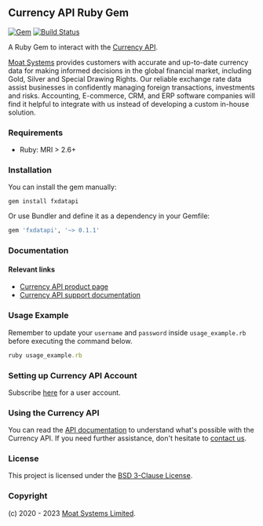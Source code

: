 ## Currency API Ruby Gem

[![Gem](https://img.shields.io/gem/v/fxdatapi)](https://rubygems.org/gems/fxdatapi)
[![Build Status](https://github.com/moatsystems/fxdatapi-rb/actions/workflows/ci.yml/badge.svg)](https://github.com/moatsystems/fxdatapi-rb/actions/workflows/ci.yml)

A Ruby Gem to interact with the [Currency API](https://moatsystems.com/currency-api/).

[Moat Systems](https://moatsystems.com) provides customers with accurate and up-to-date currency data for making informed decisions in the global financial market, including Gold, Silver and Special Drawing Rights. Our reliable exchange rate data assist businesses in confidently managing foreign transactions, investments and risks. Accounting, E-commerce, CRM, and ERP software companies will find it helpful to integrate with us instead of developing a custom in-house solution.

### Requirements

- Ruby: MRI > 2.6+

### Installation

You can install the gem manually:

```shell
gem install fxdatapi
```

Or use Bundler and define it as a dependency in your Gemfile:

```ruby
gem 'fxdatapi', '~> 0.1.1'
```

### Documentation

#### Relevant links

- [Currency API product page](https://moatsystems.com/currency-api/)
- [Currency API support documentation](https://docs.fxdatapi.com/)

### Usage Example

Remember to update your `username` and `password` inside `usage_example.rb` before executing the command below.

```ruby
ruby usage_example.rb
```

### Setting up Currency API Account

Subscribe [here](https://moatsystems.com/currency-api/) for a user account.

### Using the Currency API

You can read the [API documentation](https://docs.fxdatapi.com/) to understand what's possible with the Currency API. If you need further assistance, don't hesitate to [contact us](https://moatsystems.com/contact/).

### License

This project is licensed under the [BSD 3-Clause License](./LICENSE).

### Copyright

(c) 2020 - 2023 [Moat Systems Limited](https://moatsystems.com).